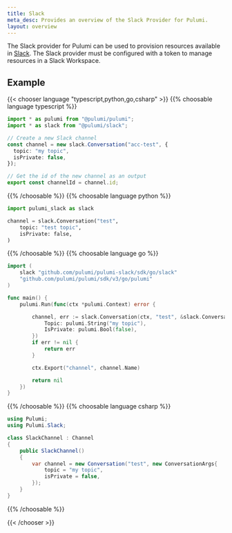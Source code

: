 ```yaml
---
title: Slack
meta_desc: Provides an overview of the Slack Provider for Pulumi.
layout: overview
---
```


The Slack provider for Pulumi can be used to provision resources available in [Slack](https://www.slack.com/).
The Slack provider must be configured with a token to manage resources in a Slack Workspace.

## Example

{{< chooser language "typescript,python,go,csharp" >}}
{{% choosable language typescript %}}

```typescript
import * as pulumi from "@pulumi/pulumi";
import * as slack from "@pulumi/slack";

// Create a new Slack channel
const channel = new slack.Conversation("acc-test", {
  topic: "my topic",
  isPrivate: false,
});

// Get the id of the new channel as an output
export const channelId = channel.id;
```

{{% /choosable %}}
{{% choosable language python %}}

```python
import pulumi_slack as slack

channel = slack.Conversation("test",
    topic: "test topic",
    isPrivate: false,
)
```

{{% /choosable %}}
{{% choosable language go %}}

```go
import (
	slack "github.com/pulumi/pulumi-slack/sdk/go/slack"
	"github.com/pulumi/pulumi/sdk/v3/go/pulumi"
)

func main() {
	pulumi.Run(func(ctx *pulumi.Context) error {

		channel, err := slack.Conversation(ctx, "test", &slack.ConversationArgs{
            Topic: pulumi.String("my topic"),
            IsPrivate: pulumi.Bool(false),
        })
		if err != nil {
			return err
		}

		ctx.Export("channel", channel.Name)

		return nil
	})
}
```

{{% /choosable %}}
{{% choosable language csharp %}}

```csharp
using Pulumi;
using Pulumi.Slack;

class SlackChannel : Channel
{
    public SlackChannel()
    {
        var channel = new Conversation("test", new ConversationArgs{
            topic = "my topic",
            isPrivate = false,
        });
    }
}
```

{{% /choosable %}}

{{< /chooser >}}